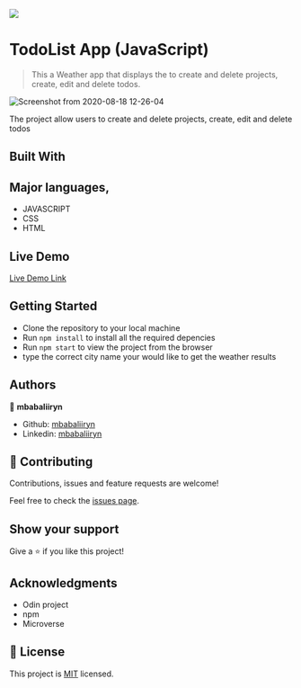 ![](https://img.shields.io/badge/Microverse-blueviolet)

# TodoList App (JavaScript)

> This a Weather app that displays the  to create and delete projects, create, edit and delete todos.

![Screenshot from 2020-08-18 12-26-04](https://user-images.githubusercontent.com/44978186/90496461-84cdcd00-e14e-11ea-9146-0a789b5801f1.png)


The project  allow users to create and delete projects, create, edit and delete todos

## Built With

## Major languages,
- JAVASCRIPT
- CSS
- HTML

## Live Demo

[Live Demo Link](https://optimistic-volhard-bc7791.netlify.app/)


## Getting Started
- Clone the repository to your local machine
- Run `npm install` to install all the required depencies
- Run `npm start` to view the project from the browser
- type the correct city name your would like to get the weather results


## Authors

👤 **mbabaliiryn**

- Github: [mbabaliiryn](https://github.com/mbabaliiryn)
- Linkedin: [mbabaliiryn](https://www.linkedin.com/in/mbabali-iryn/)


## 🤝 Contributing

Contributions, issues and feature requests are welcome!

Feel free to check the [issues page](https://github.com/mbabaliiryn/TodoList/issues).

## Show your support

Give a ⭐️ if you like this project!

## Acknowledgments

- Odin project
- npm
- Microverse


## 📝 License

This project is [MIT](lic.url) licensed.
